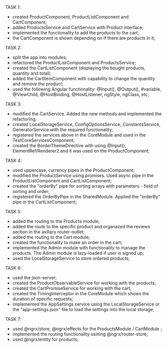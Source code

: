 TASK 1:
- created ProductComponent, ProductListComponent and CartComponent;
- added ProductsService and CartService with Product interface;
- implemented the functionality to add the products to the cart;
- the CartComponent is shown depending on if there are products in it;

TASK 2:
- split the app into modules;
- refactored the ProductListComponent and ProductsService;
- created the CartListComponent (displaying the bought products, quantity and total);
- added the СartItemComponent with capability to change the quantity and remove the product;
- used the following Angular functionality:  @Input(), @Output(), #variable, @ViewChild, @HostBinding, @HostListener, ngStyle, ngClass, etc;

TASK 3:
- modified the CartService. Added the new methods and implemented the refactoring;
- created LocalStorageService, ConfigOptionsService, ConstantsService, GeneratorService with the required functionality;
- registered the services above in the CoreModule and used in the TestCoreServicesComponent;
- created the BorderThemeDirective with using @Input(), ElementRef/Renderer2 and it was used on the ProductComponent;

TASK 4:
- used uppercase, currency pipes in the ProductComponent;
- modified the ProductService using promises. Used async pipe in the ProductListComponent and CartListComponent;
- created the "orderBy" pipe for sorting arrays with parameters - field of sorting and order;
- registered the OrderByPipe in the SharedModule. Applied the "orderBy" pipe in the CartListComponent;

TASK 5:
- added the routing to the Products module;
- added the route to the specific product and organazed the reviews section in the axillary router-outlet;
- added the routing to the Cart module;
- created the functionality to make an order in the cart;
- implemented the Admin module with functionality to manage the products. The Admin module is lazy-loaded if user is signed up;
- used the LocalStorageService to store ordered products;

TASK 6:
- used the json-server;
- created the ProductObservableService for working with the products;
- created the CartPromiseService for working with the cart;
- created the TimingInterceptor in the CoreModule which shows the duration of specific requests;
- implemented the AppSettings service using the LocalStorageService or the "app-settings.json" file to load the settings into the local storage;

TASK 7:
- used @ngrx/store, @ngrx/effects for the ProductsModule / CartModule ;
- implemented the routing functionality usining @ngrx/router-store;
- used @ngrx/entity for products;
